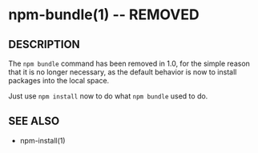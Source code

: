 npm-bundle(1) -- REMOVED
========================








































































<extoc></extoc>

## DESCRIPTION

The `npm bundle` command has been removed in 1.0, for the simple reason
that it is no longer necessary, as the default behavior is now to
install packages into the local space.

Just use `npm install` now to do what `npm bundle` used to do.

## SEE ALSO

* npm-install(1)
